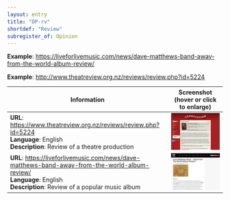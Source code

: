 ```yaml
---
layout: entry
title: "OP-rv"
shortdef: "Review"
subregister_of: Opinion
---
```


**Example**: <https://liveforlivemusic.com/news/dave-matthews-band-away-from-the-world-album-review/>

**Example**: <http://www.theatreview.org.nz/reviews/review.php?id=5224>

<!-- details -->

<!-- START GENERATED SCREENSHOT GALLERY -->
<!--     NOTE: this screenshot gallery is automatically generated.       -->
<!--     Please avoid modifying it manually: any changes will be         -->
<!--     overwritten the next time the generation script is run.         -->
<table class="website-examples">
  <thead>
    <tr>
      <th class="website-examples-col-1">Information</th>
      <th class="website-examples-col-2">Screenshot (hover or click to enlarge)</th>
    </tr>
  </thead>
  <tbody>
    <tr>
      <td>
        <div class="img-url"><b>URL</b>: <a href="https://www.theatreview.org.nz/reviews/review.php?id=5224">https://www.theatreview.org.nz/reviews/review.php?id=5224</a></div>
        <div class="img-info"><b>Language</b>: English</div>
        <div class="img-info"><b>Description</b>: Review of a theatre production</div>
      </td>
      <td><a href="../static/screenshots/OP-rv/www.theatreview.org.nz_reviews_review.php_id_5224--2048x1536.png"><img class="thumbnail" src="../static/screenshots/OP-rv/www.theatreview.org.nz_reviews_review.php_id_5224--2048x1536.png" alt="screenshot of www.theatreview.org.nz_reviews_review.php_id_5224--2048x1536"></a></td>
    </tr>
    <tr>
      <td>
        <div class="img-url"><b>URL</b>: <a href="https://liveforlivemusic.com/news/dave-matthews-band-away-from-the-world-album-review/">https://liveforlivemusic.com/news/dave-matthews-band-away-from-the-world-album-review/</a></div>
        <div class="img-info"><b>Language</b>: English</div>
        <div class="img-info"><b>Description</b>: Review of a popular music album</div>
      </td>
      <td><a href="../static/screenshots/OP-rv/liveforlivemusic.com_news_dave-matthews-band-away-from-the-world-album-review--2048x1536.png"><img class="thumbnail" src="../static/screenshots/OP-rv/liveforlivemusic.com_news_dave-matthews-band-away-from-the-world-album-review--2048x1536.png" alt="screenshot of liveforlivemusic.com_news_dave-matthews-band-away-from-the-world-album-review--2048x1536"></a></td>
    </tr>
  </tbody>
</table>
<!-- END GENERATED SCREENSHOT GALLERY -->
